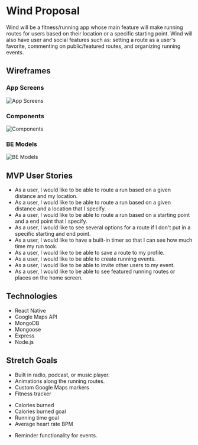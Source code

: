 # Wind Proposal
Wind will be a fitness/running app whose main feature will make running routes for users based on their location or a specific starting point. Wind will also have user and social features such as: setting a route as a user's favorite, commenting on public/featured routes, and organizing running events. 

## Wireframes
### App Screens
![App Screens](https://i.imgur.com/fCk79Vz.png)

### Components
![Components](https://i.imgur.com/6DaKwJd.png)

### BE Models
![BE Models](https://i.imgur.com/cudKgGK.png)

## MVP User Stories
* As a user, I would like to be able to route a run based on a given distance and my location.
* As a user, I would like to be able to route a run based on a given distance and a location that I specify.
* As a user, I would like to be able to route a run based on a starting point and a end point that I specify.
* As a user, I would like to see several options for a route if I don't put in a specific starting and end point.
* As a user, I would like to have a built-in timer so that I can see how much time my run took.
* As a user, I would like to be able to save a route to my profile.
* As a user, I would like to be able to create running events.
* As a user, I would like to be able to invite other users to my event.
* As a user, I would like to be able to see featured running routes or places on the home screen.

## Technologies 
* React Native
* Google Maps API
* MongoDB
* Mongoose
* Express
* Node.js

## Stretch Goals
* Built in radio, podcast, or music player.
* Animations along the running routes.
* Custom Google Maps markers
* Fitness tracker
 - Calories burned
 - Calories burned goal
 - Running time goal
 - Average heart rate BPM
* Reminder functionality for events.


